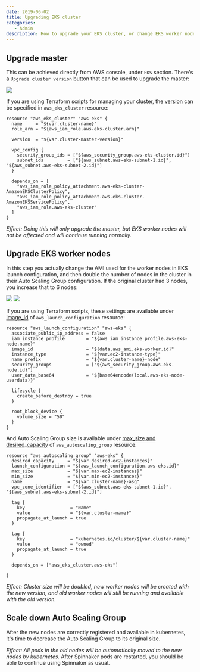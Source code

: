 ```yaml
---
date: 2019-06-02
title: Upgrading EKS cluster
categories:
   - Admin
description: How to upgrade your EKS cluster, or change EKS worker nodes without losing Spinnaker
---
```


## Upgrade master

This can be achieved directly from AWS console, under `EKS` section. There's a `Upgrade cluster version` button that can be used to upgrade the master:

![](/images/cluster-upgrade-master.png)

If you are using Terraform scripts for managing your cluster, the [version](https://www.terraform.io/docs/providers/aws/r/eks_cluster.html#version) can be specified in `aws_eks_cluster` resource:

```
resource "aws_eks_cluster" "aws-eks" {
  name     = "${var.cluster-name}"
  role_arn = "${aws_iam_role.aws-eks-cluster.arn}"

  version  = "${var.cluster-master-version}"

  vpc_config {
    security_group_ids = ["${aws_security_group.aws-eks-cluster.id}"]
    subnet_ids         = ["${aws_subnet.aws-eks-subnet-1.id}", "${aws_subnet.aws-eks-subnet-2.id}"]
  }

  depends_on = [
    "aws_iam_role_policy_attachment.aws-eks-cluster-AmazonEKSClusterPolicy",
    "aws_iam_role_policy_attachment.aws-eks-cluster-AmazonEKSServicePolicy",
    "aws_iam_role.aws-eks-cluster"
  ]
}
```

_Effect: Doing this will only upgrade the master, but EKS worker nodes will not be affected and will continue running normally._


## Upgrade EKS worker nodes

In this step you actually change the AMI used for the worker nodes in EKS launch configuration, and then double the number of nodes in the cluster in their Auto Scaling Group configuration. If the original cluster had 3 nodes, you increase that to 6 nodes:

![](/images/cluster-upgrade-launch-config.png)
![](/images/cluster-upgrade-asg.png)

If you are using Terraform scripts, these settings are available under [image_id](https://www.terraform.io/docs/providers/aws/r/launch_configuration.html#image_id) of `aws_launch_configuration` resource:

```
resource "aws_launch_configuration" "aws-eks" {
  associate_public_ip_address = false
  iam_instance_profile        = "${aws_iam_instance_profile.aws-eks-node.name}"
  image_id                    = "${data.aws_ami.eks-worker.id}"
  instance_type               = "${var.ec2-instance-type}"
  name_prefix                 = "${var.cluster-name}-node"
  security_groups             = ["${aws_security_group.aws-eks-node.id}"]
  user_data_base64            = "${base64encode(local.aws-eks-node-userdata)}"

  lifecycle {
    create_before_destroy = true
  }

  root_block_device {
    volume_size = "50"
  }
}
```

And Auto Scaling Group size is available under [max_size and desired_capacity](https://www.terraform.io/docs/providers/aws/r/autoscaling_group.html#desired_capacity) of `aws_autoscaling_group` resource:

```
resource "aws_autoscaling_group" "aws-eks" {
  desired_capacity     = "${var.desired-ec2-instances}"
  launch_configuration = "${aws_launch_configuration.aws-eks.id}"
  max_size             = "${var.max-ec2-instances}"
  min_size             = "${var.min-ec2-instances}"
  name                 = "${var.cluster-name}-asg"
  vpc_zone_identifier  = ["${aws_subnet.aws-eks-subnet-1.id}", "${aws_subnet.aws-eks-subnet-2.id}"]

  tag {
    key                 = "Name"
    value               = "${var.cluster-name}"
    propagate_at_launch = true
  }

  tag {
    key                 = "kubernetes.io/cluster/${var.cluster-name}"
    value               = "owned"
    propagate_at_launch = true
  }

  depends_on = ["aws_eks_cluster.aws-eks"]

}
```

_Effect: Cluster size will be doubled, new worker nodes will be created with the new version, and old worker nodes will still be running and available with the old version._

## Scale down Auto Scaling Group

After the new nodes are correctly registered and available in kubernetes, it's time to decrease the Auto Scaling Group to its original size.

_Effect: All pods in the old nodes will be automatically moved to the new nodes by kubernetes._ After Spinnaker pods are restarted, you should be able to continue using Spinnaker as usual.

